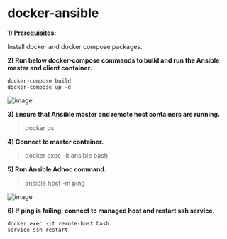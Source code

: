 # docker-ansible

**1) **Prerequisites:****

   Install docker and docker compose packages.

**2) **Run below docker-compose commands to build and run the Ansible master and client container.****

    docker-compose build
    docker-compose up -d
   
   ![image](https://user-images.githubusercontent.com/52773558/172063612-4f72350f-bc97-4887-a00c-d01df4486088.png)


**3) **Ensure that Ansible master and remote host containers are running.****
   
   >docker ps

**4) **Connect to master container.****

   >docker exec -it ansible bash
   
   

**5) **Run Ansible Adhoc command.****
    
   >ansible host -m ping
   
   ![image](https://user-images.githubusercontent.com/52773558/172063778-5f900e4f-072a-4b32-892d-dac48d696cae.png)
   
**6) If ping is failing, connect to managed host and restart ssh service.**
    
    docker exec -it remote-host bash
    service ssh restart
